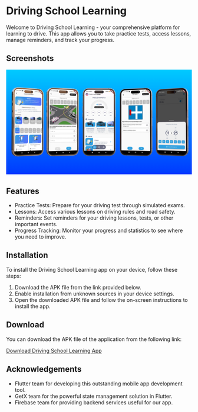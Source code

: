 # Driving School Learning

Welcome to Driving School Learning - your comprehensive platform for learning to drive. This app allows you to take practice tests, access lessons, manage reminders, and track your progress.

## Screenshots

![Screenshot 1](https://github.com/Ado2211/driving_school_learning_flutter_getx/blob/main/auto%C5%A1kola.png)

## Features

- Practice Tests: Prepare for your driving test through simulated exams.
- Lessons: Access various lessons on driving rules and road safety.
- Reminders: Set reminders for your driving lessons, tests, or other important events.
- Progress Tracking: Monitor your progress and statistics to see where you need to improve.

## Installation

To install the Driving School Learning app on your device, follow these steps:

1. Download the APK file from the link provided below.
2. Enable installation from unknown sources in your device settings.
3. Open the downloaded APK file and follow the on-screen instructions to install the app.

## Download

You can download the APK file of the application from the following link:

[Download Driving School Learning App](https://mega.nz/file/VCc3EDRR#Z_59mgW3NVYbF3IO1v2lnmSA-2G1OV4dsArzqh0FOps)

## Acknowledgements

- Flutter team for developing this outstanding mobile app development tool.
- GetX team for the powerful state management solution in Flutter.
- Firebase team for providing backend services useful for our app.
